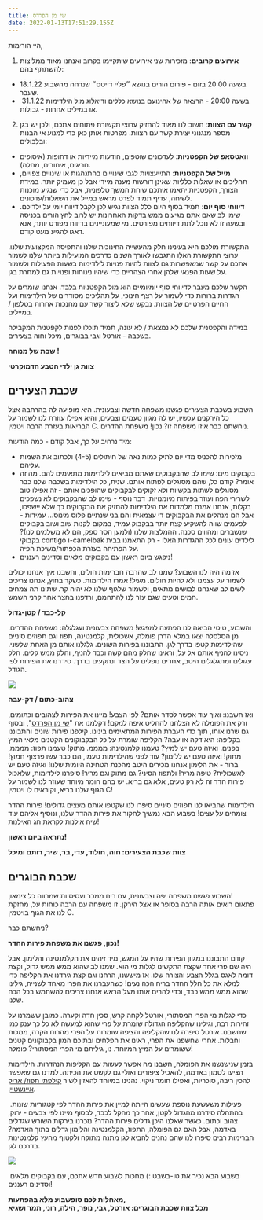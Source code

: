 ```yaml
---
title: שי מן הפרדס
date: 2022-01-13T17:51:29.155Z
---
```

היי הורימות, 

1. **אירועים קרובים**: מזכירות שני אירועים שיתקיימו בקרוב ואנחנו מאוד ממליצות להשתתף בהם: 

* 18.1.22 בשעה 20:00 בזום - פורום הורים בנושא ״פליי דייטס״ שנדחה מהשבוע שעבר.
*  31.1.22 בשעה 20:00 - הרצאה של אחינועם בנושא כללים ודיאלוג מול הילדימות או במילים אחרות - גבולות.  

2. **קשר עם הצוות**: חשוב לנו מאוד להחזיק ערוצי תקשורת פתוחים אתכם, ולכן יש בגן מספר מנגנוני יצירת קשר עם הצוות. מפרטות אותן כאן כדי למנוע אי הבנות ובלבולים:

* **וואטסאפ של הקפטניות**: לעדכונים שוטפים, הודעות מיידיות או דחופות (איסופים חריגים, איחורים, מחלה).
* **מייל של הקפטניות**: התייעצויות לגבי שינוייים בהתנהגות או שינויים צפויים, תהליכים או שאלות כלליות שאינן דורשות מענה מיידי אבל כן מעמיק יותר. במידת הצורך, הקפטניות יתאמו איתכם שיחת המשך טלפונית, אבל כדי שנגיע מוכנות לשיחה, עדיף תמיד לפרט מראש במייל את השאלות/עדכונים.
* **דיווחי סוף יום**: תמיד בסוף היום כלל הצוות נגיש לכן לקבל דיווח יומי על ילדיכם. שימו לב שאם אתם מגיעים ממש בדקות האחרונות יש לרוב לחץ הורים בכניסה ובשעה זו לא נוכל לתת דיווחים מפורטים. מי שמעוניינים בדיווח מפורט יותר, אנא דאגו להגיע מעט קודם.

התקשורת מולכם היא בעינינו חלק מהעשייה החינוכית שלנו והתפיסה המקצועית שלנו. ערוצי התקשורת האלו התגבשו לאורך השנים כדרכים המועילות ביותר שלנו לשמור אתכם על קשר שמאפשרות גם לצוות להיות פנויות לילדימות בשעות הפעילות ולשמור על שעות הפנאי שלהן אחרי הצהריים כדי שיהיו נינוחות ופנויות גם למחרת בגן.

הקשר שלכם מעבר לדיווחי סוף יומיומיים הוא מול הקפטניות בלבד. אנחנו שומרים על הגדרות ברורות כדי לשמור על רצף חינוכי, על תהליכים מסודרים של הילדימות ועל החיים הפרטיים של הצוות. נבקש שלא ליצור קשר עם מחנכות אחרות בטלפון / במיילים. 

במידה והקפטנית שלכם לא נמצאת / לא עונה, תמיד תוכלו לפנות לקפטנית המקבילה בשכבה - אורטל וגבי בבוגרים, מיכל וחוה בצעירים.

**שבת של מנוחה !**

**צוות גן ילדי הטבע הדמוקרטי**

## שכבת הצעירים

השבוע בשכבת הצעירים פגשנו משפחה חדשה וצבעונית. היא מופיעה לה בהרחבה אצל כל הירקנים עכשיו, יש לה מגוון טעמים וצבעים, והיא אפילו עוזרת לנו לשמור על הבריאות בעזרת הרבה ויטמין C. ניחשתם כבר איזו משפחה זו? נכון! משפחת ההדרים.

מיד נרחיב על כך, אבל קודם - כמה הודעות: 

* מזכירות להכניס מדי יום לתיק כמות נאה של חיתולים (4-5) ולכתוב את השמות עליהם.
* בקבוקים מים: שימו לב שהבקבוקים שאתם מביאים לילדימות מתאימים להם. מה זה אומר? קודם כל, שהם מסוגלים לפתוח אותם. שנית, כל הילדימות בשכבה שלנו כבר מסוגלים לשתות בקשיות ולא זקוקים לבקבוקים שהופכים אותם - זה אפילו טוב לשרירי הפה ועוזר בפיתוח מיומנויות. דבר נוסף - שימו לב שהבקבוקים לא נשפכים בקלות, אנחנו אמנם מלמדות את הילדימות להחזיק את הבקבוקים כך שלא יישפכו, אבל הם מנהלים את הבקבוקים די עצמאית והם בני שנתיים פלוס מינוס… עמידות - לפעמים שווה להשקיע קצת יותר בבקבוק עמיד, במקום לקנות שוב ושוב בקבוקים שנשברים ומהווים סכנה. ההמלצות שלנו (ולמען הסר ספק, הם לא משלמים לנו)? בקבוקי contigo ו-camelbak לילדים עונים לכל ההגדרות האלו - רק התאמנו בבית על הפתיחה בעזרת הכפתור/משיכת הפיה.
* ניפגש ביום ראשון עם בקבוקים מלאים וסדינים רעננים!

אז מה היה לנו השבוע? שמנו לב שהרבה חברימות חולים, וחשבנו איך אנחנו יכולים לשמור על עצמנו ולא להיות חולים. מעיל! אמרו הילדימות. כשקר בחוץ, אנחנו צריכים לשים לב שאנחנו לבושים מתאים, ולשמור שלגוף שלנו לא יהיה קר. שתינו תה צמחים חמים וטעים שגם עזר לנו להתחמם, ורדפנו בחצר אחר קרני השמש.

**קל-כבד / קטן-גדול**

והשבוע, טיטי הביאה לנו הפתעה למפגש! משפחה צבעונית ועגלגלה: משפחת ההדרים. מן הסלסלה יצאו במלא הדרן פומלה, אשכולית, קלמנטינה, תפוז וגם תפוזים סיניים שהילדימות קטפו בדרך לגן. התבוננו בפירות השונים. גלגלנו אותם מן האחת שלשני. ניסינו להניף אותם אל על, וראינו שחלק מהם קשה וכבד להניף, וחלק ממש קלים. חלק עגולים ומתגלגלים היטב, אחרים נופלים על הצד ונתקעים בדרך. סידרנו את הפירות לפי הגודל.

![](/assets/pics/uploads/פירות-הדר-צעירים.jpeg)

**צהוב-כתום / דק-עבה**

ואז חשבנו: ואיך עוד אפשר לסדר אותם? לפי הצבע! מיינו את הפירות לצהובים וכתומים, ורק את הפומלה לא הצלחנו להחליט איפה למקם! דקלמנו את "[שי מן הפרדס](https://www.youtube.com/watch?v=KeiCTmqMyvs)", ובסוף גם שרנו אותו, תוך כדי העברת הפירות המתאימים בינינו. קילפנו פירות שונים והתבוננו בקליפה: היא דקה או עבה? הקליפה שומרת על כל הבקבוקונים הקטנים מלאי המיץ בפנים. ואיזה טעם יש למיץ? טעמנו קלמנטינה: ממממ. מתוק! טעמנו תפוז: ממממ, מתוק! ואיזה טעם יש ללימון? עוד לפני שהילדימות טעמו, הם כבר עשו פרצוף חמוץ! ברור - את הלימון אנחנו מכירים היטב מהכנת הטחינה היומית שלנו! ואיזה טעם יש לאשכולית? טיפה מריר! ולתפוז הסיני? גם מתוק וגם מריר! סיפרנו לילדימות, שלאכול פירות הדר זה לא רק טעים, אלא גם בריא. יש בהם חומר מיוחד שעוזר לנו לשמור על הגוף שלנו בריא, וקוראים לו ויטמין C!

הילדימות שהביאו לנו תפוזים סיניים סיפרו לנו שקטפו אותם מעצים גדולים! פירות ההדר צומחים על עצים! בשבוע הבא נמשיך לחקור את פירות ההדר שלנו, ונוסיף אליהם עוד שיח אילנות לקראת חג האילנות!

**נתראה ביום ראשון!**

**צוות שכבת הצעירים: חוה, חולוד, עדי, בר, שיר, רותם ומיכל**

## שכבת הבוגרים

השבוע פגשנו משפחה יפה וצבעונית, עם ריח ממכר ועסיסיות שמרווה כל צימאון!\
פתאום רואים אותה הרבה בסופר או אצל הירקן. זו משפחה עם הרבה כוחות על, מחזקת לנו את הגוף בויטמין C.

ניחשתם כבר?

**נכון, פגשנו את משפחת פירות ההדר!**

קודם התבוננו במגוון הפירות שהיו על המגש, מיד זיהינו את הקלמנטינה והלימון. אבל היה שם פרי אחד שקצת התקשינו לגלות מי הוא. שמנו לב שהוא ממש ממש גדול, וקצת דומה לאגס בגלל הצבע והצורה שלו. אז מיששנו, הרחנו וגם קצת גירדנו את הקליפה כדי למלא את כל חלל החדר בריח הכה נעים! כשהעברנו את הפרי מאחד לשנייה, גילינו שהוא ממש ממש כבד, וכדי להרים אותו מעל הראש אנחנו צריכים להשתמש בכל הכח שלנו. 

כדי לגלות מי הפרי המסתורי, אורטל לקחה קרש, סכין חדה וקערה. כמובן ששמרנו על זהירות רבה, וגילינו שהקליפה הגדולה שומרת על פרי שהוא למעשה לא כל כך ענק כמו שחשבנו. אורטל סיפרה לנו שהקליפה והציפה שומרות על הפרי מהרוח הקרה, ממכות וחבלות. אחרי שחשפנו את הפרי, ראינו את הפלחים ובתוכם המון בקבוקונים קטנים ששומרים על המיץ המיוחד. נו, גיליתם מי הפרי המסתורי? פומלה! 

בזמן שנישנשנו את הפומלה, חשבנו מה אפשר לעשות עם הקליפות הנהדרות. הילדימות הציעו לטמון באדמה, להאכיל ציפורים ואולי גם לקשט את הכיתה. למדנו גם שאפשר להכין ריבה, סוכריות, ואפילו חומר ניקוי. נהנינו במיוחד להאזין לשיר [קילפתי תפוז/ אריק איינשטיין](https://youtu.be/FMpfvDxdQXI). 

פעילות משעשעת נוספת שעשינו הייתה למיין את פירות ההדר לפי קטגוריות שונות.  בהתחלה סידרנו מהגדול לקטן, אחר כך מהקל לכבד, לבסוף מיינו לפי צבעים - ירוק, צהוב וכתום. כאשר שאלנו היכן גדלים פירות ההדר? נזכרנו בירקות השורש שגדלים באדמה, אבל האם גם הפומלה, התפוז, הקלמנטינה והלימון גדלים בתוך האדמה? חברימות רבים סיפרו לנו שהם נהנים להביא לגן מתנה מתוקה ולקטוף מהעץ קלמנטינות בדרכם לגן.  

![](/assets/pics/uploads/פירות-הדר-בוגרים.jpeg)

 בשבוע הבא נכיר את טו-בשבט :) מחכות לשבוע חדש אתכם, עם בקבוקים מלאים וסדינים רעננים!

**מאחלות לכם סופשבוע מלא בהפתעות,**\
**מכל צוות שכבת הבוגרים: אורטל, גבי, נופר, הילה, רוני, תמר ושגיא**